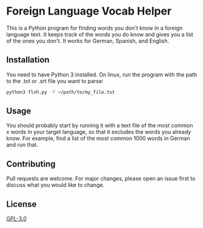 # Foreign Language Vocab Helper
This is a Python program for finding words you don't know in a foreign language text. It keeps track of the words you do know and gives you a list of the ones you don't. It works for German, Spanish, and English.

## Installation

You need to have Python 3 installed. On linux, run the program with the path to the .txt or .srt file you want to parse:

```bash
python3 flvh.py -f ~/path/to/my_file.txt
```

## Usage

You should probably start by running it with a text file of the most common x words in your target language, so that it excludes the words you already know. For example, find a list of the most common 1000 words in German and run that.

## Contributing
Pull requests are welcome. For major changes, please open an issue first to discuss what you would like to change.

## License
[GPL-3.0](https://choosealicense.com/licenses/gpl-3.0/)
